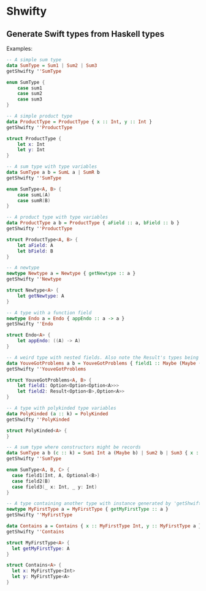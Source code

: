 # Shwifty

## Generate Swift types from Haskell types

Examples: 

```haskell
-- A simple sum type
data SumType = Sum1 | Sum2 | Sum3
getShwifty ''SumType
```

```swift
enum SumType {
    case sum1
    case sum2
    case sum3
}
```

```haskell
-- A simple product type
data ProductType = ProductType { x :: Int, y :: Int }
getShwifty ''ProductType
```

```swift
struct ProductType {
    let x: Int
    let y: Int
}
```

```haskell
-- A sum type with type variables
data SumType a b = SumL a | SumR b
getShwifty ''SumType
```

```swift
enum SumType<A, B> {
    case sumL(A)
    case sumR(B)
}
```

```haskell
-- A product type with type variables
data ProductType a b = ProductType { aField :: a, bField :: b }
getShwifty ''ProductType
```

```swift
struct ProductType<A, B> {
    let aField: A
    let bField: B
}
```

```haskell
-- A newtype
newtype Newtype a = Newtype { getNewtype :: a }
getShwifty ''Newtype
```

```swift
struct Newtype<A> {
    let getNewtype: A
}
```

```haskell
-- A type with a function field
newtype Endo a = Endo { appEndo :: a -> a }
getShwifty ''Endo
```

```swift
struct Endo<A> {
    let appEndo: ((A) -> A)
}
```

```haskell
-- A weird type with nested fields. Also note the Result's types being flipped from that of the Either.
data YouveGotProblems a b = YouveGotProblems { field1 :: Maybe (Maybe (Maybe a)), field2 :: Either (Maybe a) (Maybe b) }
getShwifty ''YouveGotProblems
```

```swift
struct YouveGotProblems<A, B> {
    let field1: Option<Option<Option<A>>>
    let field2: Result<Option<B>,Option<A>>
}
```

```haskell
-- A type with polykinded type variables
data PolyKinded (a :: k) = PolyKinded
getShwifty ''PolyKinded
```

```swift
struct PolyKinded<A> {
}
```

```haskell
-- A sum type where constructors might be records
data SumType a b (c :: k) = Sum1 Int a (Maybe b) | Sum2 b | Sum3 { x :: Int, y :: Int }
getShwifty ''SumType
```

```swift
enum SumType<A, B, C> {
  case field1(Int, A, Optional<B>)
  case field2(B)
  case field3(_ x: Int, _ y: Int)
}
```

```haskell
-- A type containing another type with instance generated by 'getShwifty'
newtype MyFirstType a = MyFirstType { getMyFirstType :: a }
getShwifty ''MyFirstType

data Contains a = Contains { x :: MyFirstType Int, y :: MyFirstType a }
getShwifty ''Contains
```

```swift
struct MyFirstType<A> {
  let getMyFirstType: A
}

struct Contains<A> {
  let x: MyFirstType<Int>
  let y: MyFirstType<A>
}
```

